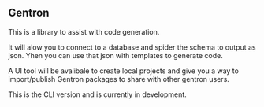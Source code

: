 
## Gentron

This is a library to assist with code generation.

It will alow you to connect to a database and spider the schema to output as json. Yhen you can use that json with templates to generate code.

A UI tool will be avalibale to create local projects and give you a way to import/publish Gentron packages to share with other gentron users.

This is the CLI version and is currently in development. 